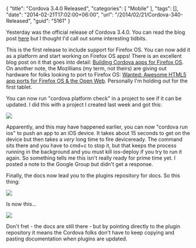{
	"title": "Cordova 3.4.0 Released",
	"categories": [
		"Mobile"
	],
	"tags": [],
	"date": "2014-02-21T17:02:00+06:00",
	"url": "/2014/02/21/Cordova-340-Released",
	"guid": "5161"
}

<p>
Yesterday was the official release of Cordova 3.4.0. You can read the blog post <a href="http://cordova.apache.org/announcements/2014/02/20/cordova-340.html">here</a> but I thought I'd call out some interesting tidbits.
</p>
<!--more-->
<p>
This is the first release to include support for Firefox OS. You can now add it as a platform and start working on Firefox OS apps! There is an excellent blog post on it that goes into detail: <a href="https://hacks.mozilla.org/2014/02/building-cordova-apps-for-firefox-os/">Building Cordova apps for Firefox OS</a>. On another note, the Mozillians (my term, not theirs) are giving out hardware for folks looking to port to Firefox OS: <a href="https://hacks.mozilla.org/2014/02/firefox-apps-programs-2014/">Wanted: Awesome HTML5 app ports for Firefox OS & the Open Web</a>. Personally I'm holding out for the first tablet. 
</p>

<p>
You can now run "cordova platform check" in a project to see if it can be updated. I did this with a project I created last week and got this:
</p>

<img src="http://www.raymondcamden.com/images/Screenshot_2_21_14__4_41_PM.png" />

<p>
Apparently, and this may have happened earlier, you can now "cordova run ios" to push an app to an iOS device. It takes about 15 seconds to get on the device but then takes a <i>very</i> long time to fire deviceready. The command sits there and you have to cmd+c to stop it, but that keeps the process running in the background and you must kill ios-deploy if you try to run it again. So something tells me this isn't really ready for prime time yet. I posted a note to the Google Group but didn't get a response.
</p>

<p>
Finally, the docs now lead you to the plugins repository for docs. So this thing:
</p>

<p>
<img src="http://www.raymondcamden.com/images/Screenshot_2_21_14__4_44_PM.png" />
</p>

<p>
Is now this...
</p>

<p>
<img src="http://www.raymondcamden.com/images/Screenshot_2_21_14__4_45_PM.png" />
</p>

<p>
Don't fret - the docs are still there - but by pointing directly to the plugin repository it means the Cordova folks don't have to keep copying and pasting documentation when plugins are updated.
</p>